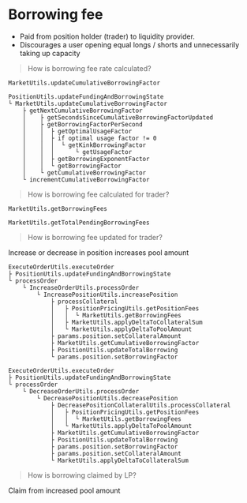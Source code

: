 # Borrowing fee

- Paid from position holder (trader) to liquidity provider.
- Discourages a user opening equal longs / shorts and unnecessarily taking up capacity

> How is borrowing fee rate calculated?

`MarketUtils.updateCumulativeBorrowingFactor`

```
PositionUtils.updateFundingAndBorrowingState
└ MarketUtils.updateCumulativeBorrowingFactor
    ├ getNextCumulativeBorrowingFactor
    │    ├ getSecondsSinceCumulativeBorrowingFactorUpdated
    │    ├ getBorrowingFactorPerSecond
    │    │  ├ getOptimalUsageFactor
    │    │  ├ if optimal usage factor != 0
    │    │  │  └ getKinkBorrowingFactor
    │    │  │      └ getUsageFactor
    │    │  ├ getBorrowingExponentFactor
    │    │  └ getBorrowingFactor
    │    └ getCumulativeBorrowingFactor
    └ incrementCumulativeBorrowingFactor
```

> How is borrowing fee calculated for trader?

`MarketUtils.getBorrowingFees`

`MarketUtils.getTotalPendingBorrowingFees`

> How is borrowing fee updated for trader?

Increase or decrease in position increases pool amount

```
ExecuteOrderUtils.executeOrder
├ PositionUtils.updateFundingAndBorrowingState
└ processOrder
    └ IncreaseOrderUtils.processOrder
        └ IncreasePositionUtils.increasePosition
            ├ processCollateral
            │   ├ PositionPricingUtils.getPositionFees
            │   │  └ MarketUtils.getBorrowingFees
            │   ├ MarketUtils.applyDeltaToCollateralSum
            │   └ MarketUtils.applyDeltaToPoolAmount
            ├ params.position.setCollateralAmount
            ├ MarketUtils.getCumulativeBorrowingFactor
            ├ PositionUtils.updateTotalBorrowing
            └ params.position.setBorrowingFactor

ExecuteOrderUtils.executeOrder
├ PositionUtils.updateFundingAndBorrowingState
└ processOrder
    └ DecreaseOrderUtils.processOrder
        └ DecreasePositionUtils.decreasePosition
            ├ DecreasePositionCollateralUtils.processCollateral
            │   ├ PositionPricingUtils.getPositionFees
            │   │  └ MarketUtils.getBorrowingFees
            │   └ MarketUtils.applyDeltaToPoolAmount
            ├ MarketUtils.getCumulativeBorrowingFactor
            ├ PositionUtils.updateTotalBorrowing
            ├ params.position.setBorrowingFactor
            ├ params.position.setCollateralAmount
            └ MarketUtils.applyDeltaToCollateralSum
```

> How is borrowing claimed by LP?

Claim from increased pool amount
